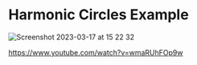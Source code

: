# Harmonic Circles Example

![Screenshot 2023-03-17 at 15 22 32](https://user-images.githubusercontent.com/3166481/225947780-7751597f-ce37-40bb-8ea3-41f01b6c93bf.png)

https://www.youtube.com/watch?v=wmaRUhFOp9w
